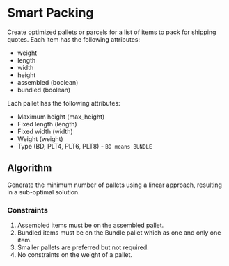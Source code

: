 # Smart Packing
Create optimized pallets or parcels for a list of items to pack for shipping quotes.
Each item has the following attributes:
- weight
- length
- width
- height
- assembled (boolean)
- bundled (boolean)

Each pallet has the following attributes:
- Maximum height (max_height)
- Fixed length (length)
- Fixed width (width)
- Weight (weight)
- Type (BD, PLT4, PLT6, PLT8) - `BD means BUNDLE`


## Algorithm
Generate the minimum number of pallets using a linear approach, resulting in a sub-optimal solution.
### Constraints
1. Assembled items must be on the assembled pallet.
2. Bundled items must be on the Bundle pallet which as one and only one item.
3. Smaller pallets are preferred but not required.
4. No constraints on the weight of a pallet.

